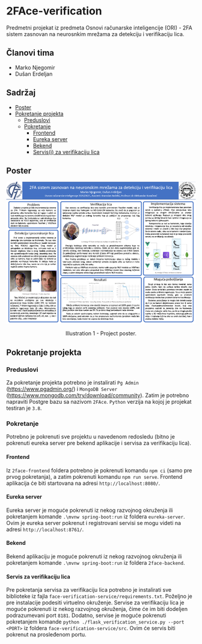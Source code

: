 # 2FAce-verification

Predmetni projekat iz predmeta Osnovi računarske inteligencije (ORI) - 2FA sistem zasnovan na neurosnkim mrežama za detekciju i verifikaciju lica.

## Članovi tima

 * Marko Njegomir
 * Dušan Erdeljan

## Sadržaj

 * [Poster](#poster)
 * [Pokretanje projekta](#pokretanje-projekta)
   * [Preduslovi](#preduslovi)
   * [Pokretanje](#pokretanje)
     * [Frontend](#frontend)
     * [Eureka server](#eureka-server)
     * [Bekend](#bekend)
     * [Servis(i) za verifikaciju lica](#servis-za-verifikaciju-lica)

## Poster

<p align="center">
  <img src="/docs/Poster.png">
  <p align="center">Illustration 1 - Project poster.</p>
</p>


## Pokretanje projekta

### Preduslovi

Za pokretanje projekta potrebno je instalirati `Pg Admin` (https://www.pgadmin.org/) i `MongoDB Server` (https://www.mongodb.com/try/download/community). Zatim je potrebno napraviti Postgre bazu sa nazivom `2FAce`. `Python` verzija na kojoj je projekat testiran je `3.8`.

### Pokretanje

Potrebno je pokrenuti sve projektu u navedenom redosledu (bitno je pokrenuti eureka server pre bekend aplikacije i servisa za verifikaciju lica).

#### Frontend

Iz `2face-frontend` foldera potrebno je pokrenuti komandu `npm ci` (samo pre prvog pokretanja), a zatim pokrenuti komandu `npm run serve`. Frontend aplikacija će biti startovana na adresi `http://localhost:8080/`.

#### Eureka server

Eureka server je moguće pokrenuti iz nekog razvojnog okruženja ili pokretanjem komande `.\mvnw spring-boot:run` iz foldera `eureka-server`. Ovim je eureka server pokrenut i registrovani servisi se mogu videti na adresi `http://localhost:8761/`.

#### Bekend

Bekend aplikaciju je moguće pokrenuti iz nekog razvojnog okruženja ili pokretanjem komande `.\mvnw spring-boot:run` iz foldera `2face-backend`.

#### Servis za verifikaciju lica

Pre pokretanja servisa za verifikaciju lica potrebno je instalirati sve biblioteke iz fajla `face-verification-service/requirements.txt`. Poželjno je pre instalacije podesiti virtuelno okruženje. Servise za verifikaciju lica je moguće pokrenuti iz nekog razvojnog okruženja, čime će im biti dodeljen podrazumevani port `8181`. Dodatno, servise je moguće pokrenuti pokretanjem komande `python ./flask_verification_service.py --port <PORT>` iz foldera `face-verification-service/src`. Ovim će servis biti pokrenut na prosleđenom portu.
